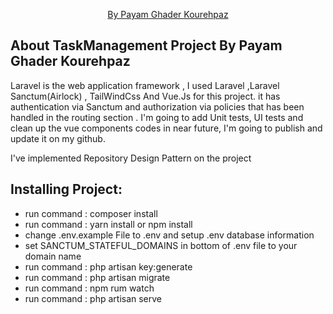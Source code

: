 <p align="center">
<a href="https://payam.pro">By Payam Ghader Kourehpaz</a>

</p>

## About TaskManagement Project By Payam Ghader Kourehpaz 

Laravel is the web application framework , I used Laravel ,Laravel Sanctum(Airlock) , TailWindCss And Vue.Js for this project.
it has authentication via Sanctum and authorization via policies that has been handled in the routing section .
I'm going to add Unit tests, UI tests and clean up the vue components codes in near future, I'm going to publish and update it on my github.

I've implemented Repository Design Pattern on the project

## Installing Project:

- run command : composer install
- run command : yarn install or npm install 
- change .env.example File to .env and setup .env database information
- set SANCTUM_STATEFUL_DOMAINS in bottom of .env file to your domain name
- run command : php artisan key:generate
- run command : php artisan migrate
- run command : npm rum watch
- run command : php artisan serve



